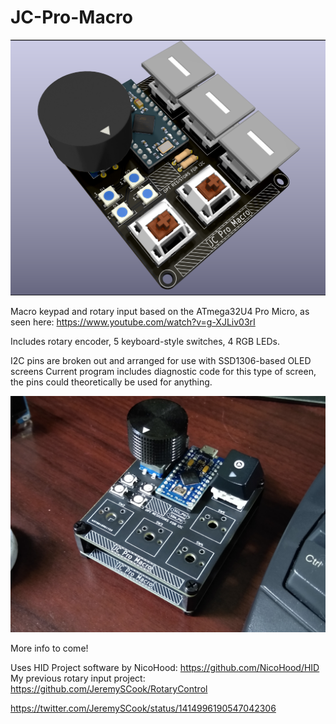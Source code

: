 # JC-Pro-Macro

![image](JCPMRender.png)

Macro keypad and rotary input based on the ATmega32U4 Pro Micro, as seen here: https://www.youtube.com/watch?v=g-XJLiv03rI

Includes rotary encoder, 5 keyboard-style switches, 4 RGB LEDs.

I2C pins are broken out and arranged for use with SSD1306-based OLED screens
Current program includes diagnostic code for this type of screen, the pins
could theoretically be used for anything.

![image](JCPMPartAssy.jpg)

More info to come!

Uses HID Project software by NicoHood: https://github.com/NicoHood/HID  
My previous rotary input project: https://github.com/JeremySCook/RotaryControl

https://twitter.com/JeremySCook/status/1414996190547042306
